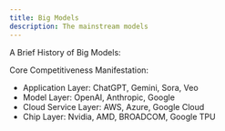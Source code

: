 ```yaml
---
title: Big Models
description: The mainstream models
---
```


A Brief History of Big Models:


Core Competitiveness Manifestation:
- Application Layer: ChatGPT, Gemini, Sora, Veo
- Model Layer: OpenAI, Anthropic, Google
- Cloud Service Layer: AWS, Azure, Google Cloud
- Chip Layer: Nvidia, AMD, BROADCOM, Google TPU

